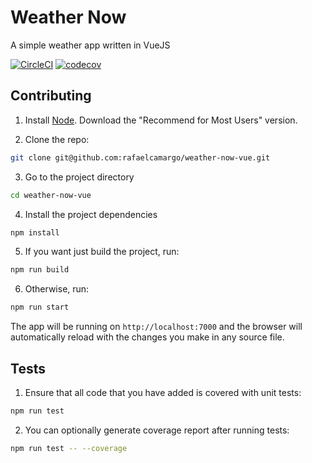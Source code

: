 # Weather Now
A simple weather app written in VueJS

[![CircleCI](https://circleci.com/gh/rafaelcamargo/weather-now-vue.svg?style=svg&circle-token=cf9a6e956ab3caac31cc23303a6a0b1bd6929247)](https://circleci.com/gh/rafaelcamargo/weather-now-vue)
[![codecov](https://codecov.io/gh/rafaelcamargo/weather-now-vue/branch/master/graph/badge.svg?token=d4PjPp5XxY)](https://codecov.io/gh/rafaelcamargo/weather-now-vue)

## Contributing

1. Install [Node](https://nodejs.org/en/). Download the "Recommend for Most Users" version.

2. Clone the repo:
``` bash
git clone git@github.com:rafaelcamargo/weather-now-vue.git
```

3. Go to the project directory
``` bash
cd weather-now-vue
```

4. Install the project dependencies
``` bash
npm install
```

5. If you want just build the project, run:
``` bash
npm run build
```

6. Otherwise, run:
``` bash
npm run start
```

The app will be running on `http://localhost:7000` and the browser will automatically reload with the changes you make in any source file.

## Tests

1. Ensure that all code that you have added is covered with unit tests:
``` bash
npm run test
```

2. You can optionally generate coverage report after running tests:
``` bash
npm run test -- --coverage
```
